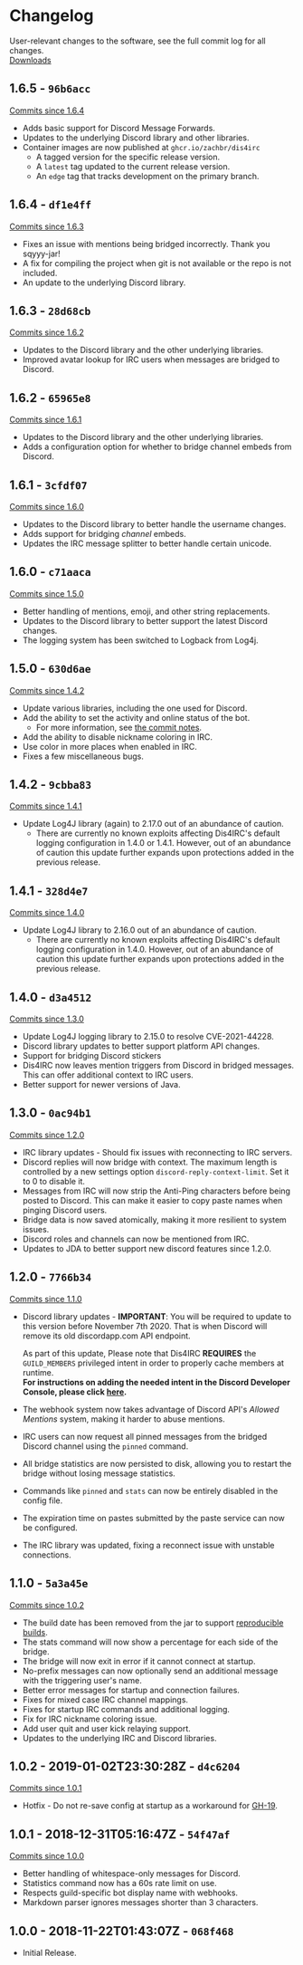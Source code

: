 # Changelog
User-relevant changes to the software, see the full commit log for all changes.  
[Downloads](https://github.com/zachbr/Dis4IRC/releases)

## 1.6.5 - `96b6acc`
[Commits since 1.6.4](https://github.com/zachbr/Dis4IRC/compare/v1.6.4...v1.6.5)
* Adds basic support for Discord Message Forwards.
* Updates to the underlying Discord library and other libraries.
* Container images are now published at `ghcr.io/zachbr/dis4irc`
  * A tagged version for the specific release version.
  * A `latest` tag updated to the current release version.
  * An `edge` tag that tracks development on the primary branch.

## 1.6.4 - `df1e4ff`
[Commits since 1.6.3](https://github.com/zachbr/Dis4IRC/compare/v1.6.3...v1.6.4)
* Fixes an issue with mentions being bridged incorrectly. Thank you sqyyy-jar!
* A fix for compiling the project when git is not available or the repo is not included.
* An update to the underlying Discord library.

## 1.6.3 - `28d68cb`
[Commits since 1.6.2](https://github.com/zachbr/Dis4IRC/compare/v1.6.2...v1.6.3)
* Updates to the Discord library and the other underlying libraries.
* Improved avatar lookup for IRC users when messages are bridged to Discord.

## 1.6.2 - `65965e8`
[Commits since 1.6.1](https://github.com/zachbr/Dis4IRC/compare/v1.6.1...v1.6.2)
* Updates to the Discord library and the other underlying libraries.
* Adds a configuration option for whether to bridge channel embeds from Discord.

## 1.6.1 - `3cfdf07`
[Commits since 1.6.0](https://github.com/zachbr/Dis4IRC/compare/v1.6.0...v1.6.1)
* Updates to the Discord library to better handle the username changes.
* Adds support for bridging *channel* embeds.
* Updates the IRC message splitter to better handle certain unicode.

## 1.6.0 - `c71aaca`
[Commits since 1.5.0](https://github.com/zachbr/Dis4IRC/compare/v1.5.0...v1.6.0)
* Better handling of mentions, emoji, and other string replacements.
* Updates to the Discord library to better support the latest Discord changes.
* The logging system has been switched to Logback from Log4j.

## 1.5.0 - `630d6ae`
[Commits since 1.4.2](https://github.com/zachbr/Dis4IRC/compare/v1.4.2...v1.5.0)
* Update various libraries, including the one used for Discord.
* Add the ability to set the activity and online status of the bot.
  * For more information, see [the commit notes](https://github.com/zachbr/Dis4IRC/commit/7530afc662dd9ab671dc35b4db1d035ef11193de).
* Add the ability to disable nickname coloring in IRC.
* Use color in more places when enabled in IRC.
* Fixes a few miscellaneous bugs.

## 1.4.2 - `9cbba83`
[Commits since 1.4.1](https://github.com/zachbr/Dis4IRC/compare/v1.4.1...v1.4.2)
* Update Log4J library (again) to 2.17.0 out of an abundance of caution.
  * There are currently no known exploits affecting Dis4IRC's default logging configuration in 1.4.0 or 1.4.1. However, 
    out of an abundance of caution this update further expands upon protections added in the previous release.

## 1.4.1 - `328d4e7`
[Commits since 1.4.0](https://github.com/zachbr/Dis4IRC/compare/v1.4.0...v1.4.1)
* Update Log4J library to 2.16.0 out of an abundance of caution.
  * There are currently no known exploits affecting Dis4IRC's default logging configuration in 1.4.0. However, out of an
    abundance of caution this update further expands upon protections added in the previous release.

## 1.4.0 - `d3a4512`
[Commits since 1.3.0](https://github.com/zachbr/Dis4IRC/compare/v1.3.0...v1.4.0)
* Update Log4J logging library to 2.15.0 to resolve CVE-2021-44228.
* Discord library updates to better support platform API changes.
* Support for bridging Discord stickers
* Dis4IRC now leaves mention triggers from Discord in bridged messages. This can offer additional context to IRC users.
* Better support for newer versions of Java.

## 1.3.0 - `0ac94b1`
[Commits since 1.2.0](https://github.com/zachbr/Dis4IRC/compare/v1.2.0...v1.3.0)
* IRC library updates - Should fix issues with reconnecting to IRC servers.
* Discord replies will now bridge with context. The maximum length is controlled by a new settings option `discord-reply-context-limit`. Set it to 0 to disable it.
* Messages from IRC will now strip the Anti-Ping characters before being posted to Discord. This can make it easier to copy paste names when pinging Discord users.
* Bridge data is now saved atomically, making it more resilient to system issues.
* Discord roles and channels can now be mentioned from IRC.
* Updates to JDA to better support new discord features since 1.2.0.

## 1.2.0 - `7766b34`
[Commits since 1.1.0](https://github.com/zachbr/Dis4IRC/compare/v1.1.0...v1.2.0)
* Discord library updates - **IMPORTANT**: You will be required to update to this version before November 7th 2020. That
  is when Discord will remove its old discordapp.com API endpoint.  
  
  As part of this update, Please note that Dis4IRC
  **REQUIRES** the `GUILD_MEMBERS` privileged intent in order to properly cache members at runtime.  
  **For instructions on adding the needed intent in the Discord Developer Console, please click [here](https://github.com/zachbr/Dis4IRC/blob/master/docs/Registering-A-Discord-Application.md#gateway-intents).**
* The webhook system now takes advantage of Discord API's _Allowed Mentions_ system, making it harder to abuse mentions.
* IRC users can now request all pinned messages from the bridged Discord channel using the `pinned` command.
* All bridge statistics are now persisted to disk, allowing you to restart the bridge without losing message statistics.
* Commands like `pinned` and `stats` can now be entirely disabled in the config file.
* The expiration time on pastes submitted by the paste service can now be configured.
* The IRC library was updated, fixing a reconnect issue with unstable connections.

## 1.1.0 - `5a3a45e`
[Commits since 1.0.2](https://github.com/zachbr/Dis4IRC/compare/v1.0.2...v1.1.0)
* The build date has been removed from the jar to support [reproducible builds](https://en.wikipedia.org/wiki/Reproducible_builds).
* The stats command will now show a percentage for each side of the bridge.
* The bridge will now exit in error if it cannot connect at startup.
* No-prefix messages can now optionally send an additional message with the triggering user's name.
* Better error messages for startup and connection failures.
* Fixes for mixed case IRC channel mappings.
* Fixes for startup IRC commands and additional logging.
* Fix for IRC nickname coloring issue.
* Add user quit and user kick relaying support.
* Updates to the underlying IRC and Discord libraries.

## 1.0.2 - 2019-01-02T23:30:28Z - `d4c6204`
[Commits since 1.0.1](https://github.com/zachbr/Dis4IRC/compare/v1.0.1...v1.0.2)
* Hotfix - Do not re-save config at startup as a workaround for [GH-19](https://github.com/zachbr/Dis4IRC/issues/19).

## 1.0.1 - 2018-12-31T05:16:47Z - `54f47af`
[Commits since 1.0.0](https://github.com/zachbr/Dis4IRC/compare/v1.0.0...v1.0.1)
* Better handling of whitespace-only messages for Discord.
* Statistics command now has a 60s rate limit on use.
* Respects guild-specific bot display name with webhooks.
* Markdown parser ignores messages shorter than 3 characters.

## 1.0.0 - 2018-11-22T01:43:07Z - `068f468`
* Initial Release.
